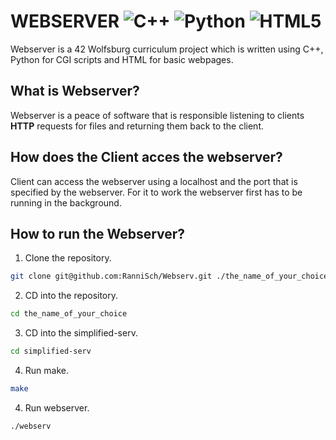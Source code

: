 # WEBSERVER ![C++](https://img.shields.io/badge/c++-%2300599C.svg?style=for-the-badge&logo=c%2B%2B&logoColor=white) ![Python](https://img.shields.io/badge/python-3670A0?style=for-the-badge&logo=python&logoColor=ffdd54) ![HTML5](https://img.shields.io/badge/html5-%23E34F26.svg?style=for-the-badge&logo=html5&logoColor=white)
Webserver is a 42 Wolfsburg curriculum project which is written using C++, Python for CGI scripts and HTML for basic webpages.

## What is Webserver?
Webserver is a peace of software that is responsible listening to clients **HTTP** requests for files and returning them back to the client.

## How does the Client acces the webserver?
Client can access the webserver using a localhost and the port that is specified by the webserver. For it to work the webserver first has to be running in the background.

## How to run the Webserver?
1. Clone the repository.
```bash
git clone git@github.com:RanniSch/Webserv.git ./the_name_of_your_choice
```
2. CD into the repository.
```bash
cd the_name_of_your_choice
```
3. CD into the simplified-serv.
```bash
cd simplified-serv
```
4. Run make.
```bash
make
```
4. Run webserver.
```bash
./webserv
```
